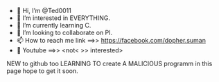 - 👋 Hi, I’m @Ted0011
- 👀 I’m interested in EVERYTHING.
- 🌱 I’m currently learning C.
- 💞️ I’m looking to collaborate on PI.
- 📫 How to reach me link ==>> <https://facebook.com/dopher.suman>
- 🚪 Youtube ==>> <not< >> interested>

<!---
Ted0011/Ted0011 is a ✨ special ✨ repository because its `README.md` (this file) appears on your GitHub profile.
You can click the Preview link to take a look at your changes.
--->
NEW to github too 
LEARNING TO create  A MALICIOUS programm in this page hope to get it soon.

